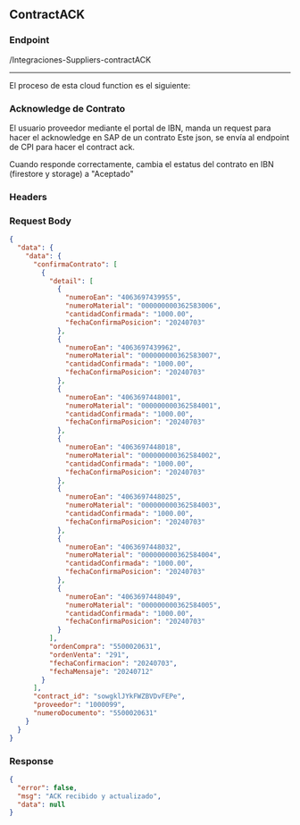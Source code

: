 ## ContractACK

### Endpoint

/Integraciones-Suppliers-contractACK

---

El proceso de esta cloud function es el siguiente:

### Acknowledge de Contrato

El usuario proveedor mediante el portal de IBN, manda un request para hacer el acknowledge en SAP de un contrato
Este json, se envía al endpoint de CPI para hacer el contract ack.

Cuando responde correctamente, cambia el estatus del contrato en IBN (firestore y storage) a "Aceptado"

### Headers

### Request Body

```json
{
  "data": {
    "data": {
      "confirmaContrato": [
        {
          "detail": [
            {
              "numeroEan": "4063697439955",
              "numeroMaterial": "000000000362583006",
              "cantidadConfirmada": "1000.00",
              "fechaConfirmaPosicion": "20240703"
            },
            {
              "numeroEan": "4063697439962",
              "numeroMaterial": "000000000362583007",
              "cantidadConfirmada": "1000.00",
              "fechaConfirmaPosicion": "20240703"
            },
            {
              "numeroEan": "4063697448001",
              "numeroMaterial": "000000000362584001",
              "cantidadConfirmada": "1000.00",
              "fechaConfirmaPosicion": "20240703"
            },
            {
              "numeroEan": "4063697448018",
              "numeroMaterial": "000000000362584002",
              "cantidadConfirmada": "1000.00",
              "fechaConfirmaPosicion": "20240703"
            },
            {
              "numeroEan": "4063697448025",
              "numeroMaterial": "000000000362584003",
              "cantidadConfirmada": "1000.00",
              "fechaConfirmaPosicion": "20240703"
            },
            {
              "numeroEan": "4063697448032",
              "numeroMaterial": "000000000362584004",
              "cantidadConfirmada": "1000.00",
              "fechaConfirmaPosicion": "20240703"
            },
            {
              "numeroEan": "4063697448049",
              "numeroMaterial": "000000000362584005",
              "cantidadConfirmada": "1000.00",
              "fechaConfirmaPosicion": "20240703"
            }
          ],
          "ordenCompra": "5500020631",
          "ordenVenta": "291",
          "fechaConfirmacion": "20240703",
          "fechaMensaje": "20240712"
        }
      ],
      "contract_id": "sowgklJYkFWZBVDvFEPe",
      "proveedor": "1000099",
      "numeroDocumento": "5500020631"
    }
  }
}
```

### Response

```json
{
  "error": false,
  "msg": "ACK recibido y actualizado",
  "data": null
}
```
